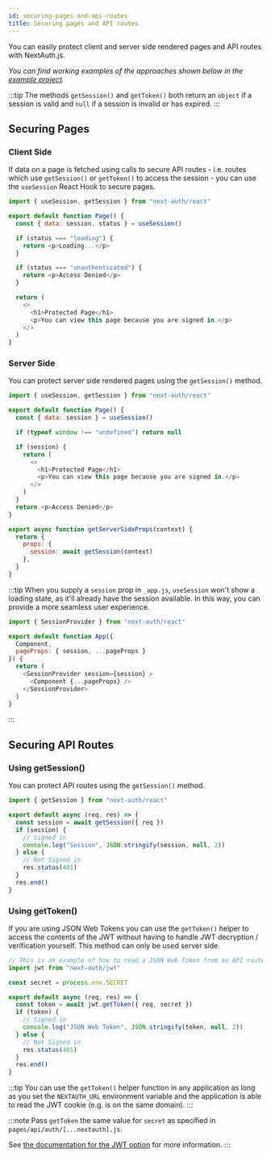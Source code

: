 ```yaml
---
id: securing-pages-and-api-routes
title: Securing pages and API routes
---
```


You can easily protect client and server side rendered pages and API routes with NextAuth.js.

_You can find working examples of the approaches shown below in the [example project](https://github.com/nextauthjs/next-auth-example/)._

:::tip
The methods `getSession()` and `getToken()` both return an `object` if a session is valid and `null` if a session is invalid or has expired.
:::

## Securing Pages

### Client Side

If data on a page is fetched using calls to secure API routes - i.e. routes which use `getSession()` or `getToken()` to access the session - you can use the `useSession` React Hook to secure pages.

```js title="pages/client-side-example.js"
import { useSession, getSession } from "next-auth/react"

export default function Page() {
  const { data: session, status } = useSession()

  if (status === "loading") {
    return <p>Loading...</p>
  }

  if (status === "unauthenticated") {
    return <p>Access Denied</p>
  }

  return (
    <>
      <h1>Protected Page</h1>
      <p>You can view this page because you are signed in.</p>
    </>
  )
}
```

### Server Side

You can protect server side rendered pages using the `getSession()` method.

```js title="pages/server-side-example.js"
import { useSession, getSession } from "next-auth/react"

export default function Page() {
  const { data: session } = useSession()

  if (typeof window !== "undefined") return null

  if (session) {
    return (
      <>
        <h1>Protected Page</h1>
        <p>You can view this page because you are signed in.</p>
      </>
    )
  }
  return <p>Access Denied</p>
}

export async function getServerSideProps(context) {
  return {
    props: {
      session: await getSession(context)
    },
  }
}
```

:::tip
When you supply a `session` prop in `_app.js`, `useSession` won't show a loading state, as it'll already have the session available. In this way, you can provide a more seamless user experience.

```js title="pages/_app.js"
import { SessionProvider } from "next-auth/react"

export default function App({
  Component, 
  pageProps: { session, ...pageProps }
}) {
  return (
    <SessionProvider session={session} >
      <Component {...pageProps} />
    </SessionProvider>
  )
}
```

:::

## Securing API Routes

### Using getSession()

You can protect API routes using the `getSession()` method.

```js title="pages/api/get-session-example.js"
import { getSession } from "next-auth/react"

export default async (req, res) => {
  const session = await getSession({ req })
  if (session) {
    // Signed in
    console.log("Session", JSON.stringify(session, null, 2))
  } else {
    // Not Signed in
    res.status(401)
  }
  res.end()
}
```

### Using getToken()

If you are using JSON Web Tokens you can use the `getToken()` helper to access the contents of the JWT without having to handle JWT decryption / verification yourself. This method can only be used server side.

```js title="pages/api/get-token-example.js"
// This is an example of how to read a JSON Web Token from an API route
import jwt from "next-auth/jwt"

const secret = process.env.SECRET

export default async (req, res) => {
  const token = await jwt.getToken({ req, secret })
  if (token) {
    // Signed in
    console.log("JSON Web Token", JSON.stringify(token, null, 2))
  } else {
    // Not Signed in
    res.status(401)
  }
  res.end()
}
```

:::tip
You can use the `getToken()` helper function in any application as long as you set the `NEXTAUTH_URL` environment variable and the application is able to read the JWT cookie (e.g. is on the same domain).
:::

:::note
Pass `getToken` the same value for `secret` as specified in `pages/api/auth/[...nextauth].js`.

See [the documentation for the JWT option](/configuration/options#jwt) for more information.
:::
